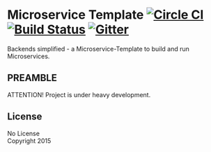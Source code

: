 # Microservice Template [![Circle CI](https://circleci.com/gh/SubKit/subkit-microservice.svg?style=svg)](https://circleci.com/gh/SubKit/subkit-microservice) [![Build Status](https://travis-ci.org/SubKit/subkit-microservice.svg?branch=master)](https://travis-ci.org/SubKit/subkit-microservice) [![Gitter](https://badges.gitter.im/Join%20Chat.svg)](https://gitter.im/SubKit/subkit-microservice?utm_source=badge&utm_medium=badge&utm_campaign=pr-badge&utm_content=badge)


Backends simplified - a Microservice-Template to build and run Microservices.

PREAMBLE
---
ATTENTION! Project is under heavy development.

License
---
No License  
Copyright 2015  
